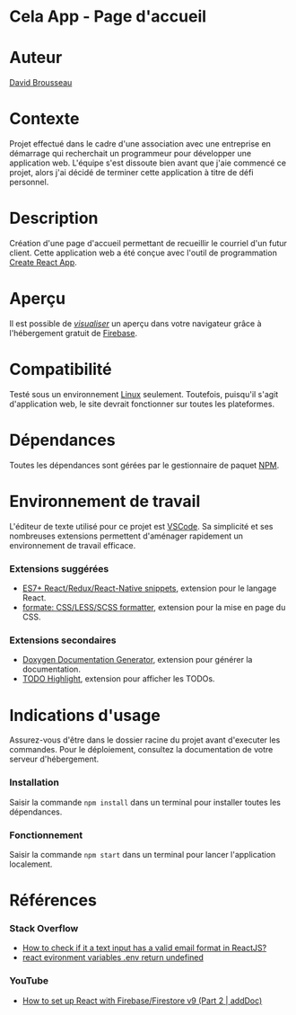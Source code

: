 # Cela App - Page d'accueil
#
# Auteur
[David Brousseau](mailto:davousseau@gmail.com)

# Contexte
Projet effectué dans le cadre d'une association avec une entreprise en démarrage qui recherchait un programmeur pour développer une application web. L'équipe s'est dissoute bien avant que j'aie commencé ce projet, alors j'ai décidé de terminer cette application à titre de défi personnel.

# Description
Création d'une page d'accueil permettant de recueillir le courriel d'un futur client. Cette application web a été conçue avec l'outil de programmation [Create React App](https://create-react-app.dev/).

# Aperçu
Il est possible de *[visualiser](https://cela-app.web.app/)* un aperçu dans votre navigateur grâce à l'hébergement gratuit de [Firebase](https://firebase.google.com/).

# Compatibilité
Testé sous un environnement [Linux](https://linuxmint.com/) seulement. Toutefois, puisqu'il s'agit d'application web, le site devrait fonctionner sur toutes les plateformes.

# Dépendances
Toutes les dépendances sont gérées par le gestionnaire de paquet [NPM](https://www.npmjs.com/).

# Environnement de travail
L'éditeur de texte utilisé pour ce projet est [VSCode](https://code.visualstudio.com/). Sa simplicité et ses nombreuses extensions permettent d'aménager rapidement un environnement de travail efficace.

### Extensions suggérées
- [ES7+ React/Redux/React-Native snippets](https://marketplace.visualstudio.com/items?itemName=dsznajder.es7-react-js-snippets), extension pour le langage React.
- [formate: CSS/LESS/SCSS formatter](https://marketplace.visualstudio.com/items?itemName=MikeBovenlander.formate), extension pour la mise en page du CSS.

### Extensions secondaires
- [Doxygen Documentation Generator](https://marketplace.visualstudio.com/items?itemName=cschlosser.doxdocgen), extension pour générer la documentation.
- [TODO Highlight](https://marketplace.visualstudio.com/items?itemName=wayou.vscode-todo-highlight), extension pour afficher les TODOs.

# Indications d'usage
Assurez-vous d'être dans le dossier racine du projet avant d'executer les commandes. Pour le déploiement, consultez la documentation de votre serveur d'hébergement.

### Installation
Saisir la commande `npm install` dans un terminal pour installer toutes les dépendances. 

### Fonctionnement
Saisir la commande `npm start` dans un terminal pour lancer l'application localement. 

# Références
### Stack Overflow
- [How to check if it a text input has a valid email format in ReactJS?](https://stackoverflow.com/questions/39356826/how-to-check-if-it-a-text-input-has-a-valid-email-format-in-reactjs)
- [react evironment variables .env return undefined](https://stackoverflow.com/questions/53237293/react-evironment-variables-env-return-undefined)

### YouTube
- [How to set up React with Firebase/Firestore v9 (Part 2 | addDoc)](https://www.youtube.com/watch?v=YpuyxBfYRT8&t=31s)
